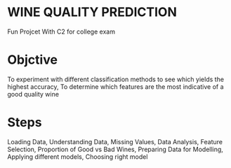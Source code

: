 # WINE QUALITY PREDICTION
Fun Projcet With C2 for college exam

# Objctive
To experiment with different classification methods to see which yields the highest accuracy, 
To determine which features are the most indicative of a good quality wine

# Steps
Loading Data,
Understanding Data,
Missing Values,
Data Analysis,
Feature Selection,
Proportion of Good vs Bad Wines,
Preparing Data for Modelling,
Applying different models,
Choosing right model

